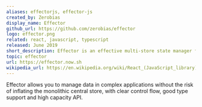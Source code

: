 ```yaml
---
aliases: effectorjs, effector-js
created_by: Zerobias
display_name: Effector
github_url: https://github.com/zerobias/effector
logo: effector.png
related: react, javascript, typescript
released: June 2019
short_description: Effector is an effective multi-store state manager for Javascript applications.
topic: effector
url: https://effector.now.sh
wikipedia_url: https://en.wikipedia.org/wiki/React_(JavaScript_library)
---
```

Effector allows you to manage data in complex applications without the risk of inflating the monolithic central store, with clear control flow, good type support and high capacity API.
